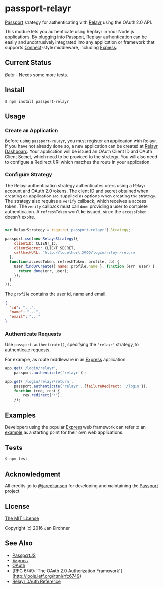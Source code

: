 # passport-relayr

[Passport](http://passportjs.org/) strategy for authenticating with
[Relayr](https://relayr.io/) using the OAuth 2.0 API.

This module lets you authenticate using Replayr in your Node.js applications.
By plugging into Passport, Replayr authentication can be easily and
unobtrusively integrated into any application or framework that supports
[Connect](http://www.senchalabs.org/connect/)-style middleware, including
[Express](http://expressjs.com/).

## Current Status

_Beta_ - Needs some more tests.

## Install

    $ npm install passport-relayr

## Usage

### Create an Application

Before using `passport-relayr`, you must register an application with Relayr.
If you have not already done so, a new application can be created at [Relayr Dashboard](https://developer.relayr.io/).
Your application will be issued an OAuth Client ID and OAuth Client Secret, which need to be provided to the strategy.
You will also need to configure a Redirect URI which matches the route in your application.

### Configure Strategy

The Relayr authentication strategy authenticates users using a Relayr
account and OAuth 2.0 tokens.  The client ID and secret obtained when creating an
application are supplied as options when creating the strategy.  The strategy
also requires a `verify` callback, which receives a access token.  The `verify` callback must call `done` providing a user to
complete authentication. A `refreshToken` won't be issued, since the `accessToken` doesn't expire.

```js

var RelayrStrategy = require('passport-relayr').Strategy;

passport.use(new RelayrStrategy({
    clientID: CLIENT_ID,
    clientSecret: CLIENT_SECRET,
    callbackURL: 'http://localhost:3000/login/relayr/return'
  },
  function(accessToken, refreshToken, profile, cb) {
    User.findOrCreate({ name: profile.name }, function (err, user) {
      return done(err, user);
    });
  }
));
```
The `profile` contains the user id, name and email.

```json
{
  "id": "...",
  "name": "...",
  "email": "..."
}
```

### Authenticate Requests

Use `passport.authenticate()`, specifying the `'relayr'` strategy, to
authenticate requests.

For example, as route middleware in an [Express](http://expressjs.com/)
application:

```js
app.get('/login/relayr',
    passport.authenticate('relayr'));

app.get('/login/relayr/return',
    passport.authenticate('relayr', {failureRedirect: '/login'}),
    function (req, res) {
        res.redirect('/');
    });
```

## Examples

Developers using the popular [Express](http://expressjs.com/) web framework can
refer to an [example](https://github.com/ianusmagnus/passport-relayr-example)
as a starting point for their own web applications.

## Tests

```
$ npm test
```

## Acknowledgment

All credits go to [@jaredhanson](https://github.com/jaredhanson) for  developing and maintaining the [Passport](https://github.com/jaredhanson/passport) project 

## License

[The MIT License](http://opensource.org/licenses/MIT)

Copyright (c) 2016 Jan Kirchner

## See Also

- [PassportJS](http://passportjs.org/)
- [Express](http://expressjs.com/)
- [OAuth](http://oauth.net/)
- [RFC 6749: 'The OAuth 2.0 Authorization Framework'] (http://tools.ietf.org/html/rfc6749)
- [Relayr OAuth Reference](https://developer.relayr.io/documents/relayrAPI/OAuthReference) 

